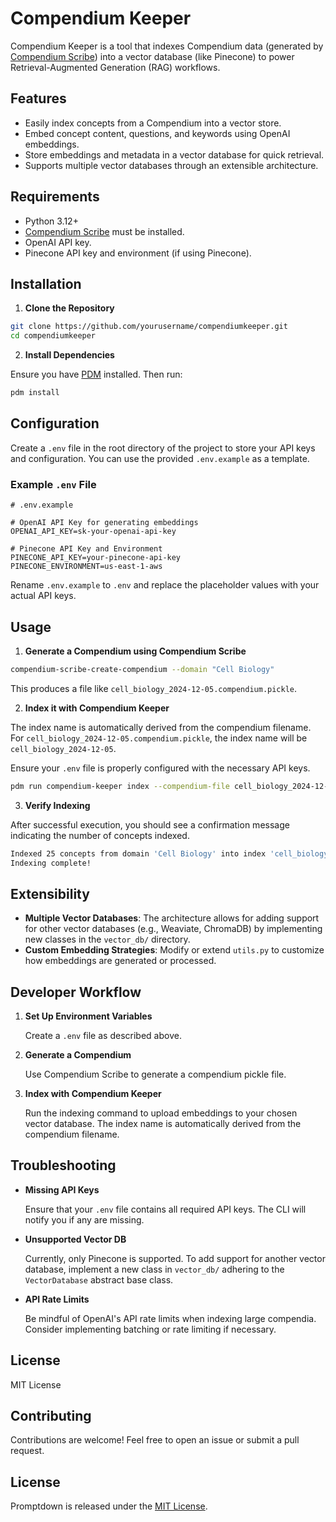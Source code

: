 # Compendium Keeper

Compendium Keeper is a tool that indexes Compendium data (generated by [Compendium Scribe](https://github.com/btfranklin/compendiumscribe)) into a vector database (like Pinecone) to power Retrieval-Augmented Generation (RAG) workflows.

## Features

- Easily index concepts from a Compendium into a vector store.
- Embed concept content, questions, and keywords using OpenAI embeddings.
- Store embeddings and metadata in a vector database for quick retrieval.
- Supports multiple vector databases through an extensible architecture.

## Requirements

- Python 3.12+
- [Compendium Scribe](https://github.com/btfranklin/compendiumscribe) must be installed.
- OpenAI API key.
- Pinecone API key and environment (if using Pinecone).

## Installation

1. **Clone the Repository**

```bash
git clone https://github.com/yourusername/compendiumkeeper.git
cd compendiumkeeper
```

2. **Install Dependencies**

Ensure you have [PDM](https://pdm.fming.dev/) installed. Then run:

```bash
pdm install
```

## Configuration

Create a `.env` file in the root directory of the project to store your API keys and configuration. You can use the provided `.env.example` as a template.

### Example `.env` File

```dotenv
# .env.example

# OpenAI API Key for generating embeddings
OPENAI_API_KEY=sk-your-openai-api-key

# Pinecone API Key and Environment
PINECONE_API_KEY=your-pinecone-api-key
PINECONE_ENVIRONMENT=us-east-1-aws
```

Rename `.env.example` to `.env` and replace the placeholder values with your actual API keys.

## Usage

1. **Generate a Compendium using Compendium Scribe**

```bash
compendium-scribe-create-compendium --domain "Cell Biology"
```

This produces a file like `cell_biology_2024-12-05.compendium.pickle`.

2. **Index it with Compendium Keeper**

The index name is automatically derived from the compendium filename. For `cell_biology_2024-12-05.compendium.pickle`, the index name will be `cell_biology_2024-12-05`.

Ensure your `.env` file is properly configured with the necessary API keys.

```bash
pdm run compendium-keeper index --compendium-file cell_biology_2024-12-05.compendium.pickle
```

3. **Verify Indexing**

After successful execution, you should see a confirmation message indicating the number of concepts indexed.

```bash
Indexed 25 concepts from domain 'Cell Biology' into index 'cell_biology_2024-12-05'.
Indexing complete!
```

## Extensibility

- **Multiple Vector Databases**: The architecture allows for adding support for other vector databases (e.g., Weaviate, ChromaDB) by implementing new classes in the `vector_db/` directory.
- **Custom Embedding Strategies**: Modify or extend `utils.py` to customize how embeddings are generated or processed.

## Developer Workflow

1. **Set Up Environment Variables**

    Create a `.env` file as described above.

2. **Generate a Compendium**

    Use Compendium Scribe to generate a compendium pickle file.

3. **Index with Compendium Keeper**

    Run the indexing command to upload embeddings to your chosen vector database. The index name is automatically derived from the compendium filename.

## Troubleshooting

- **Missing API Keys**

    Ensure that your `.env` file contains all required API keys. The CLI will notify you if any are missing.

- **Unsupported Vector DB**

    Currently, only Pinecone is supported. To add support for another vector database, implement a new class in `vector_db/` adhering to the `VectorDatabase` abstract base class.

- **API Rate Limits**

    Be mindful of OpenAI's API rate limits when indexing large compendia. Consider implementing batching or rate limiting if necessary.

## License

MIT License

## Contributing

Contributions are welcome! Feel free to open an issue or submit a pull request.

## License

Promptdown is released under the [MIT License](LICENSE).
